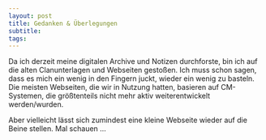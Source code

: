 ```yaml
---
layout: post
title: Gedanken & Überlegungen
subtitle: 
tags: 
---
```


Da ich derzeit meine digitalen Archive und Notizen durchforste, bin ich auf die alten Clanunterlagen und Webseiten gestoßen. Ich muss schon sagen, dass es mich ein wenig in den Fingern juckt, wieder ein wenig zu basteln. Die meisten Webseiten, die wir in Nutzung hatten, basieren auf CM-Systemen, die größtenteils nicht mehr aktiv weiterentwickelt werden/wurden.

Aber vielleicht lässt sich zumindest eine kleine Webseite wieder auf die Beine stellen. Mal schauen …

